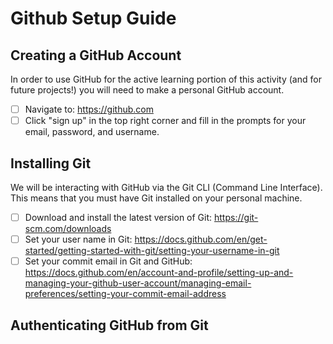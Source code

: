 # Github Setup Guide
## Creating a GitHub Account
In order to use GitHub for the active learning portion of this activity (and for future projects!) you will need to make a personal GitHub account.
- [ ] Navigate to: https://github.com
- [ ] Click "sign up" in the top right corner and fill in the prompts for your email, password, and username.

## Installing Git
We will be interacting with GitHub via the Git CLI (Command Line Interface). This means that you must have Git installed on your personal machine.

- [ ] Download and install the latest version of Git: https://git-scm.com/downloads
- [ ] Set your user name in Git: https://docs.github.com/en/get-started/getting-started-with-git/setting-your-username-in-git
- [ ] Set your commit email in Git and GitHub: https://docs.github.com/en/account-and-profile/setting-up-and-managing-your-github-user-account/managing-email-preferences/setting-your-commit-email-address

## Authenticating GitHub from Git
